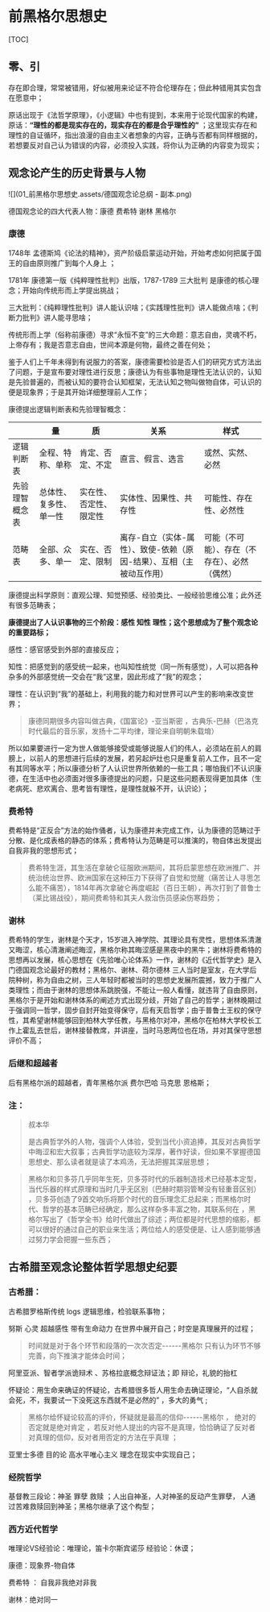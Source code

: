 # 前黑格尔思想史

[TOC]

## 零、引

存在即合理，常常被错用，好似被用来论证不符合伦理存在；但此种错用其实包含在愿意中；

原话出现于《法哲学原理》，《小逻辑》中也有提到，本来用于论现代国家的构建，原话：**“理性的都是现实存在的，现实存在的都是合乎理性的”** ；这里现实存在和理性的自证循环，指出浪漫的自由主义者想象的内容，正确与否都有同样根据的，若想要反对自己认为错误的内容，必须投入实践，将你认为正确的内容变为现实；



## 观念论产生的历史背景与人物

![](01_前黑格尔思想史.assets/德国观念论总纲 - 副本.png)

 

德国观念论的四大代表人物：康德 费希特 谢林 黑格尔

### 康德

1748年 孟德斯鸠《论法的精神》，资产阶级启蒙运动开始，开始考虑如何把属于国王的自由原则推广到每个人身上 ；

1781年 康德第一版《纯粹理性批判》出版，1787-1789 三大批判 是康德的核心理念；开始向传统形而上学提出挑战；

三大批判：《纯粹理性批判》讲人能认识啥；《实践理性批判》讲人能做点啥；《判断力批判》讲人能寻思啥；

传统形而上学（俗称前康德）寻求“永恒不变”的三大命题：意志自由，灵魂不朽，上帝存有；我是否意志自由，世间本源是何物，最终之善在何处；

鉴于人们上千年未得到有说服力的答案，康德需要检验是否人们的研究方式方法出了问题，于是宣布要对理性进行反思；康德认为有些事物是理性无法认识的，认知是先验普遍的，而被认知的要符合认知框架，无法认知之物叫做物自体，可认识的便是现象界；于是其开始详细整理前人工作；

康德提出逻辑判断表和先验理智概念：

|                | 量                     | 质                     | 关系                                                         | 样式                                         |
| -------------- | ---------------------- | ---------------------- | ------------------------------------------------------------ | -------------------------------------------- |
| 逻辑判断表     | 全程、特称、单称       | 肯定、否定、不定       | 直言、假言、选言                                             | 或然、实然、必然                             |
| 先验理智概念表 | 总体性、复多性、单一性 | 实在性、否定性、限定性 | 实体性、因果性、共存性                                       | 可能性、存在性、必然性                       |
| 范畴表         | 全部、众多、单一       | 实在、否定、限制       | 离存-自立（实体-属性）、致使-依赖（原因-结果）、互相（主被动互作用） | 可能（不可能）、存在（不存在）、必然（偶然） |

康德提出科学原则：直观公理、知觉预感、经验类比、一般经验思维公准；此外还有很多范畴表；

**康德提出了人认识事物的三个阶段：感性 知性 理性；这个思想成为了整个观念论的重要路标；**

感性：感官感受到外部的直接反应；

知性：把感觉到的感受统一起来，也叫知性统觉（同一所有感觉），人可以把各种杂多的外部感觉统一交会在“我”这里，因此形成了“我”的观念；

理性：在认识到“我”的基础上，利用我的能力和对世界可以产生的影响来改变世界；

> 康德同期很多内容叫做古典，《国富论》-亚当斯密 ，古典乐-巴赫（巴洛克时代最后的音乐家，发扬十二平均律，理论来自明朝朱载堉）

所以如果要进行一定为世人做能够接受或能够说服人们的伟人，必须站在前人的肩膀上，以前人的思想进行后续的发展，若另起炉灶也只是重复前人工作，且不一定有其同等水平；所以康德分析了人认识世界所依赖的一些工具；哪怕我们不认识康德，在生活中也必须面对很多康德提出的问题，只是这些问题表现得更加具体（生老病死、悲欢离合、思考皆有理性，是理性就躲不开，认识论）；

### 费希特

费希特是“正反合”方法的始作俑者，认为康德并未完成工作，认为康德的范畴过于分散、是化成表格的静态的体系；费希特认为范畴是可以推演的，物自体出发提出自我非我的思想形式；

> 费希特生涯，其生活在拿破仑征服欧洲期间，其将启蒙思想在欧洲推广、并统治统治世界、欧洲国家在这种压力下获得了自觉和觉醒（痛苦让人寻思怎么能不痛苦），1814年再次拿破仑再度崛起（百日王朝），再次打到了普鲁士（莱比锡战役），期间费希特和其夫人救治伤员感染伤寒趋势；

### 谢林

费希特的学生，谢林是个天才，15岁进入神学院、其理论具有灵性，思想体系清澈又晦涩，核心清澈阐述晦涩，黑格尔称其晦涩感是黑夜中的黑牛；谢林将费希特的思想再以发展，核心思想在《先验唯心论体系》一作，谢林的《近代哲学史》是入门德国观念论最好的教材；黑格尔、谢林、荷尔德林 三人当时是室友，在大学后院种树，称为自由之树，三人年轻时都被当时的思想史发展所震撼，致力于推广人类理性；而由于谢林的思想体系跳脱强，不能让一般人看懂，就违背了自由原则，黑格尔于是开始和谢林体系的阐述方式出现分歧，开始了自己的哲学；谢林晚期过于强调同一哲学，固步自封开始变得保守，后有天启哲学；由于普鲁士王权的保守性，其希望谢林能够回到柏林大学任教，与黑格尔对冲，黑格尔在柏林大学校长工作上霍乱去世后，谢林接替教席，并讲座，当时马恩两位也在场，并对其保守思想评价不高；



### 后继和超越者

后有黑格尔派的超越者，青年黑格尔派  费尔巴哈 马克思 恩格斯；

### 注：

> 叔本华
>
> 是古典哲学外的人物，强调个人体验，受到当代小资追捧，其反对古典哲学中晦涩和宏大叙事；古典哲学功底较为深厚，著作好读，但如果不掌握德国思想史、那么读者就是读了本鸡汤，无法把握其深层思想；

> 黑格尔和贝多芬几乎同年生死，贝多芬时代的乐器制造技术已经基本定型，当代乐器的样式原理和当时几乎无区别（巴赫时期羽管琴没有轻重音区别） ，贝多芬创造了9首交响乐将那个时代的音乐理念汇总起来；而黑格尔时代、哲学的基本范畴已经确定，那么这样杂多丰富之物，其联系何在 ，黑格尔写出了《哲学全书》给时代做出了综述；两位都是时代思想的缩影，都可以很好的通过自己的职业来生活；两位给人的感受便是、让人感到能够通过努力学会把握一些东西；

## 古希腊至观念论整体哲学思想史纪要

### 古希腊：

古希腊罗格斯传统 logs  逻辑思维，检验联系事物；

努斯 心灵 超越感性 带有生命动力 在世界中展开自己；时空是真理展开的过程；

>  时间就是对于各个环节和段落的一次次否定------黑格尔  只有认为环节不够完善，向下推演才能体会时间；

阿里亚派、智者学派诡辩术 、苏格拉底概念辩证法；即 辩论，礼貌的抬杠

怀疑论：用生命来确证的怀疑论，古希腊很多哲人用生命去确证理论，“人自杀就会死，不，我要试一下没死这东西就不是必然的” ，多大的勇气  ;

> 黑格尔给怀疑论较高的评价，怀疑就是最高的信仰------黑格尔  ，  绝对的否定就是绝对肯定  ，若反对他人提出的内容不是真理，恰恰确证了反对者对真理的信仰，反对者用否定的方法在乎真理 ；

亚里士多德 目的论 高水平唯心主义 理念在现实中实现自己；

### 经院哲学

基督教三段论：神圣 罪孽 救赎 ；人出自神圣，人对神圣的反动产生罪孽， 人通过苦难救赎回到神圣；黑格尔继承了这个构型；

### 西方近代哲学

唯理论VS经验论：唯理论，笛卡尔斯宾诺莎  经验论：休谟；

康德：现象界-物自体

费希特 ： 自我非我绝对非我  

谢林：绝对同一













